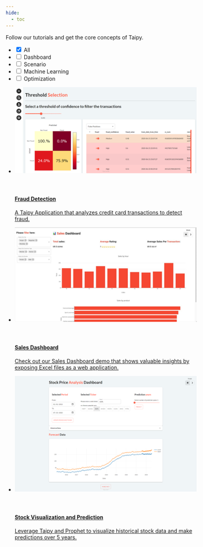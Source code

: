 ```yaml
---
hide:
  - toc
---
```


Follow our tutorials and get the core concepts of Taipy.

<!-- Filters -->
<ul class="tp-pills-list tp-pills-filter">
  <li>
    <input type="checkbox" name="filter-all" id="filter-all" value="all" checked>
    <label class="tp-pill" for="filter-all">
      <span>All</span>
    </label>
  </li>
  <li>
    <input type="checkbox" name="filter-dashboard" id="filter-dashboard" value="dashboard">
    <label class="tp-pill" for="filter-dashboard">
      <span>Dashboard</span>
    </label>
  </li>
  <li>
    <input type="checkbox" name="filter-scenario" id="filter-scenario" value="scenario">
    <label class="tp-pill" for="filter-scenario">
      <span>Scenario</span>
    </label>
  </li>
  <li>
    <input type="checkbox" name="filter-ai" id="filter-ai" value="ai">
    <label class="tp-pill" for="filter-ai">
      <span>Machine Learning</span>
    </label>
  </li>
  <li>
    <input type="checkbox" name="filter-optimization" id="filter-optimization" value="optimization">
    <label class="tp-pill" for="filter-optimization">
      <span>Optimization</span>
    </label>
  </li>
</ul>

<ul class="tp-row tp-row--gutter-sm tp-filtered">
  <li class="tp-col-12 tp-col-md-6 d-flex" data-keywords="gui dashboard vizelement layout chart ai multi-page classification">
    <a class="tp-content-card tp-content-card--horizontal tp-content-card--small" href="fraud_detection/">
      <header class="tp-content-card-header">
        <img class="tp-content-card-image" src="fraud_detection/images/fraud_threshold.png">
      </header>
      <div class="tp-content-card-body">
        <h4>Fraud Detection</h4>
        <p>
          A Taipy Application that analyzes credit card transactions to detect fraud.
        </p>
      </div>
    </a>
  </li>
  <li class="tp-col-12 tp-col-md-6 d-flex" data-keywords="gui dashboard vizelement layout chart">
    <a class="tp-content-card tp-content-card--horizontal tp-content-card--small" href="sales_dashboard/">
      <header class="tp-content-card-header">
        <img class="tp-content-card-image" src="sales_dashboard/images/demo-sales-dashboard.jpg">
      </header>
      <div class="tp-content-card-body">
        <h4>Sales Dashboard</h4>
        <p>
          Check out our Sales Dashboard demo that shows valuable insights by exposing Excel files as a web application.
        </p>
      </div>
    </a>
  </li>
  <li class="tp-col-12 tp-col-md-6 d-flex" data-keywords="gui ai dashboard">
    <a class="tp-content-card tp-content-card--horizontal tp-content-card--small" href="stock_visualization/">
      <header class="tp-content-card-header">
        <img class="tp-content-card-image" src="stock_visualization/images/stock-visualization.png">
      </header>
      <div class="tp-content-card-body">
        <h4>Stock Visualization and Prediction</h4>
        <p>
          Leverage Taipy and Prophet to visualize historical stock data and make predictions over 5 years.
        </p>
      </div>
    </a>
  </li>
</ul>
